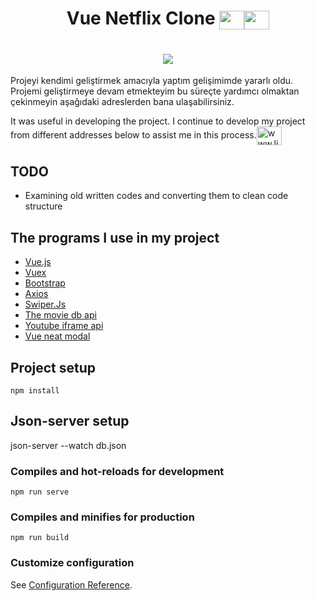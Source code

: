  <h1 align="center">Vue Netflix Clone <img align="center" src="https://cdn.jsdelivr.net/npm/simple-icons@3.0.1/icons/netflix.svg" alt="www.netflix.com" height="30"    width="40" /><img align="center" src="https://cdn.jsdelivr.net/npm/simple-icons@3.0.1/icons/vuejs.svg"  height="30"    width="40" /></h1>
<h1 align="center"><img align="center" src="http://img.youtube.com/vi/VXhBdPEmiDA/0.jpg" width="auto" /> </h1>

Projeyi kendimi geliştirmek amacıyla yaptım gelişimimde yararlı oldu. Projemi geliştirmeye devam etmekteyim bu süreçte yardımcı olmaktan çekinmeyin aşağıdaki adreslerden bana ulaşabilirsiniz.

It was useful in developing the project. I continue to develop my project from different addresses below to assist me in this process.<a href="https://linkedin.com/in/www.linkedin.com/in/yusuftaskiran08" target="blank"><img align="center" src="https://cdn.jsdelivr.net/npm/simple-icons@3.0.1/icons/linkedin.svg" alt="www.linkedin.com/in/yusuftaskiran08" height="30" width="40" /></a>


## TODO
- Examining old written codes and converting them to clean code structure 
## The programs I use in my project
- <a href="https://vuejs.org/"> Vue.js </a>
- <a href="https://github.com/vuejs/vuex#readme"> Vuex </a>
- <a href="https://getbootstrap.com/"> Bootstrap </a>
- <a href="https://axios-http.com/"> Axios </a>
- <a href="https://swiperjs.com/"> Swiper.Js </a>
- <a href="https://www.themoviedb.org/"> The movie db api </a>
- <a href="https://github.com/stepanowon/youtube-vue3">Youtube iframe api </a>
- <a href="https://github.com/DarkC0der11/vue-neat-modal#readme">Vue neat modal </a>


## Project setup
```
npm install
```
## Json-server setup

json-server --watch db.json

### Compiles and hot-reloads for development
```
npm run serve
```

### Compiles and minifies for production
```
npm run build
```

### Customize configuration
See [Configuration Reference](https://cli.vuejs.org/config/).
